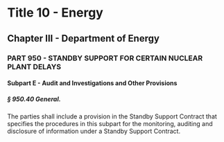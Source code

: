 
# Title 10 - Energy
## Chapter III - Department of Energy
### PART 950 - STANDBY SUPPORT FOR CERTAIN NUCLEAR PLANT DELAYS
#### Subpart E - Audit and Investigations and Other Provisions
##### § 950.40 General.

The parties shall include a provision in the Standby Support Contract that specifies the procedures in this subpart for the monitoring, auditing and disclosure of information under a Standby Support Contract.

